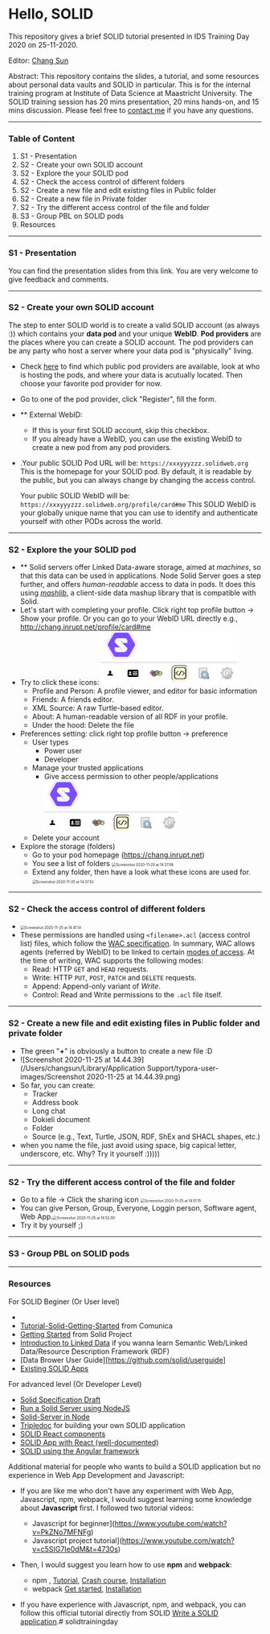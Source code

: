 # Hello, SOLID

This repository gives a brief SOLID tutorial presented in IDS Training Day 2020 on 25-11-2020. 

Editor: [Chang Sun](chang.sun@maastrichtuniversity.nl)

Abstract: This repository contains the slides,  a tutorial, and some resources about personal data vaults and SOLID in particular. This is for the internal training program at Institute of Data Science at Maastricht University. The SOLID training session has 20 mins presentation, 20 mins hands-on, and 15 mins discussion. Please feel free to [contact me](chang.sun@maastrichtuniversity.nl) if you have any questions. 

***
### Table of Content ###
1. S1 - Presentation  
2. S2 - Create your own SOLID account
3. S2 - Explore the your SOLID pod
4. S2 - Check the access control of different folders
5. S2 - Create a new file and edit existing files in Public folder
6. S2 - Create a new file in Private folder
7. S2 - Try the different access control of the file and folder
8. S3 - Group PBL on SOLID pods
9. Resources

***

### S1 - Presentation  ###

You can find the presentation slides from this link. You are very welcome to give feedback and comments. 

***

### S2 - Create your own SOLID account ###

The step to enter SOLID world is to create a valid SOLID account (as always :)) which contains your **data pod** and your unique **WebID**. **Pod providers** are the places where you can create a SOLID account. The pod providers can be any party who host a server where your data pod is "physically" living. 

- Check [here](https://solidproject.org//users/get-a-pod) to find which public pod providers are available, look at who is hosting the pods, and where your data is acutually located. Then choose your favorite pod provider for now. 

- Go to one of the pod provider, click "Register", fill the form. 

- ** External WebID:

  - If this is your first SOLID account, skip this checkbox.
  - If you already have a WebID, you can use the existing WebID to create a new pod from any pod providers. 

- .Your public SOLID Pod URL will be: `https://xxxyyyzzz.solidweb.org` This is the homepage for your SOLID pod. By default, it is readable by the public, but you can always change by changing the access control.

  Your public SOLID WebID will be: `https://xxxyyyzzz.solidweb.org/profile/card#me` This SOLID WebID is your globally unique name that you can use to identify and authenticate yourself with other PODs across the world.

***

### S2 - Explore the your SOLID pod ###

- ** Solid servers offer Linked Data-aware storage, aimed at *machines*, so that this data can be used in applications. Node Solid Server goes a step further, and offers *human-readable* access to data in pods. It does this using [*mashlib*](https://github.com/linkeddata/mashlib), a client-side data mashup library that is compatible with Solid. 
- Let's start with completing your profile. Click right top profile button -> Show your profile. Or you can go to your WebID URL directly e.g., http://chang.inrupt.net/profile/card#me
- Try to click these icons: <img src="Images/img1.png" alt="Screenshot 2020-11-25 at 14.21.53" style="zoom:50%;" />
  - Profile and Person: A profile viewer, and editor for basic information
  - Friends: A friends editor.
  - XML Source: A raw Turtle-based editor.
  - About: A human-readable version of all RDF in your profile.
  - Under the hood: Delete the file
- Preferences setting: click right top profile button -> preference
  - User types
    - Power user
    - Developer
  - Manage your trusted applications
    - Give access permission to other people/applications<img src="Images/img2.png" alt="Screenshot 2020-11-25 at 14.33.40" style="zoom:50%;" />
  - Delete your account
- Explore the storage (folders) 
  - Go to your pod homepage (https://chang.inrupt.net)
  - You see a list of folders <img src="/Users/changsun/Library/Application Support/typora-user-images/Screenshot 2020-11-25 at 14.37.06.png" alt="Screenshot 2020-11-25 at 14.37.06" style="zoom:50%;" />
  - Extend any folder, then have a look what these icons are used for.<img src="/Users/changsun/Documents/Screenshot 2020-11-25 at 14.37.52.png" alt="Screenshot 2020-11-25 at 14.37.52" style="zoom:50%;" />

***

### S2 - Check the access control of different folders ###

- <img src="/Users/changsun/Library/Application Support/typora-user-images/Screenshot 2020-11-25 at 14.41.14.png" alt="Screenshot 2020-11-25 at 14.41.14" style="zoom:50%;" />
- These permissions are handled using `<filename>.acl` (access control list) files, which follow the [WAC specification](http://solid.github.io/web-access-control-spec/). In summary, WAC allows agents (referred by WebID) to be linked to certain [modes of access](http://solid.github.io/web-access-control-spec/#modes-of-access). At the time of writing, WAC supports the following modes:
  - Read: HTTP `GET` and `HEAD` requests.
  - Write: HTTP `PUT`, `POST`, `PATCH` and `DELETE` requests.
  - Append: Append-only variant of *Write*.
  - Control: Read and Write permissions to the `.acl` file itself.

***

### S2 - Create a new file and edit existing files in Public folder and private folder ###

- The green "**+**" is obviously a button to create a new file :D 
- ![Screenshot 2020-11-25 at 14.44.39](/Users/changsun/Library/Application Support/typora-user-images/Screenshot 2020-11-25 at 14.44.39.png)
- So far, you can create:
  - Tracker
  - Address book
  - Long chat
  - Dokieli document
  - Folder
  - Source (e.g., Text, Turtle, JSON, RDF, ShEx and SHACL shapes, etc.)
- when you name the file, just avoid using space, big capical letter, underscore, etc. Why? Try it yourself :)))))

***

### S2 - Try the different access control of the file and folder ###

- Go to a file -> Click the sharing icon <img src="/Users/changsun/Library/Application Support/typora-user-images/Screenshot 2020-11-25 at 14.51.15.png" alt="Screenshot 2020-11-25 at 14.51.15" style="zoom:50%;" />
- You can give Person, Group, Everyone, Loggin person, Software agent, Web App.<img src="/Users/changsun/Library/Application Support/typora-user-images/Screenshot 2020-11-25 at 14.52.00.png" alt="Screenshot 2020-11-25 at 14.52.00" style="zoom:50%;" />
- Try it by yourself ;)

***

### S3 - Group PBL on SOLID pods ###



***

### Resources ###

For SOLID Beginer (Or User level)

- 
- [Tutorial-Solid-Getting-Started](https://github.com/comunica/Tutorial-Solid-Getting-Started/wiki/Tutorial-walkthrough) from Comunica
- [Getting Started](https://solidproject.org//developers/tutorials/getting-started) from Solid Project
- [Introduction to Linked Data](https://solid.inrupt.com/docs/intro-to-linked-data) if you wanna learn Semantic Web/Linked Data/Resource Description Framework (RDF) 
- [Data Brower User Guide][https://github.com/solid/userguide]
- [Existing SOLID Apps](https://solidproject.org/use-solid/apps)

For advanced level (Or Developer Level)

- [Solid Specification Draft](https://github.com/solid/solid-spec)
- [Run a Solid Server using NodeJS](https://solid.inrupt.com/docs/installing-running-nss)
- [Solid-Server in Node](https://github.com/solid/node-solid-server)
- [Tripledoc](https://vincenttunru.gitlab.io/tripledoc/) for building your own SOLID application
- [SOLID React components](https://solid.github.io/react-components/)
- [SOLID App with React (well-documented)](https://solid.inrupt.com/docs/writing-solid-apps-with-react)
- [SOLID using the Angular framework](https://solid.inrupt.com/docs/writing-solid-apps-with-angular)

Additional material for people who wants to build a SOLID application but no experience in Web App Development and Javascript:

- If you are like me who don't have any experiment with Web App, Javascript, npm, webpack, I would suggest learning some knowledge about **Javascript** first. I followed two tutorial videos:
  - Javascript for beginner](https://www.youtube.com/watch?v=PkZNo7MFNFg)
  - Javascript project tutorial](https://www.youtube.com/watch?v=c5SIG7Ie0dM&t=4730s)

- Then, I would suggest you learn how to use **npm** and **webpack**:
  - npm , [Tutorial](https://github.com/workshopper/how-to-npm), [Crash course](https://www.youtube.com/watch?v=jHDhaSSKmB0), [Installation](https://www.npmjs.com/get-npm)
  - webpack [Get started](https://webpack.js.org/guides/getting-started/), [Installation](https://webpack.js.org/guides/installation/)
- If you have experience with Javascript, npm, and webpack, you can follow this official tutorial directly from SOLID [Write a SOLID application](https://solidproject.org/for-developers/apps/first-app).# solidtrainingday

